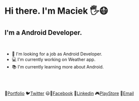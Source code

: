 # Hi there. I'm Maciek 🖐️😷

## I'm a Android Developer.

<br>

- 🧑‍ I'm looking for a job as Android Developer.
- ‍💻 I'm currently working on Weather app.
- 📚 I'm currently learning more about Android.

<br>
<br>

🥏[Portfolio][Portfolio]
🐦[Twitter][Twitter]
😃📘[Facebook][Facebook]
👔[Linkedin][Linkedin]
🎮[PlayStore][PlayStore]
📧<a href="mailto:nalewajkamaciek@gmail.com"><span class="label">Email</span></a>


[Portfolio]: https://maciejnalewajka.github.io/
[Twitter]: https://twitter.com/Maciej75204469
[Facebook]: https://www.facebook.com/maciek.nalewajka
[Linkedin]: https://www.linkedin.com/in/maciejnalewajka/
[PlayStore]: https://play.google.com/store/apps/developer?id=Maciej+Nalewajka
